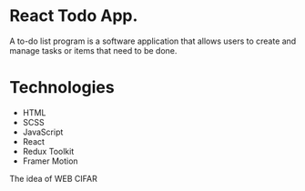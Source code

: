 # React Todo App.

A to-do list program is a software application that allows users to create and manage tasks or items that need to be done.

# Technologies

- HTML
- SCSS
- JavaScript
- React
- Redux Toolkit
- Framer Motion

The idea of WEB CIFAR